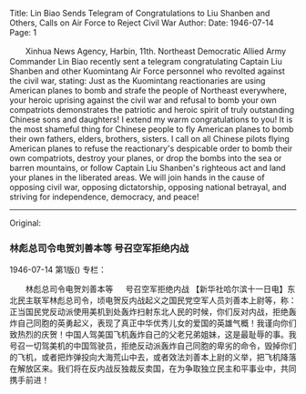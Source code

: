 Title: Lin Biao Sends Telegram of Congratulations to Liu Shanben and Others, Calls on Air Force to Reject Civil War
Author:
Date: 1946-07-14
Page: 1

　　Xinhua News Agency, Harbin, 11th. Northeast Democratic Allied Army Commander Lin Biao recently sent a telegram congratulating Captain Liu Shanben and other Kuomintang Air Force personnel who revolted against the civil war, stating: Just as the Kuomintang reactionaries are using American planes to bomb and strafe the people of Northeast everywhere, your heroic uprising against the civil war and refusal to bomb your own compatriots demonstrates the patriotic and heroic spirit of truly outstanding Chinese sons and daughters! I extend my warm congratulations to you! It is the most shameful thing for Chinese people to fly American planes to bomb their own fathers, elders, brothers, sisters. I call on all Chinese pilots flying American planes to refuse the reactionary's despicable order to bomb their own compatriots, destroy your planes, or drop the bombs into the sea or barren mountains, or follow Captain Liu Shanben's righteous act and land your planes in the liberated areas. We will join hands in the cause of opposing civil war, opposing dictatorship, opposing national betrayal, and striving for independence, democracy, and peace!



<hr /> 

Original: 


### 林彪总司令电贺刘善本等  号召空军拒绝内战

1946-07-14
第1版()
专栏：

　　林彪总司令电贺刘善本等
　  号召空军拒绝内战
    【新华社哈尔滨十一日电】东北民主联军林彪总司令，顷电贺反内战起义之国民党空军人员刘善本上尉等，称：正当国民党反动派使用美机到处轰炸扫射东北人民的时候，你们反对内战，拒绝轰炸自己同胞的英勇起义，表现了真正中华优秀儿女的爱国的英雄气概！我谨向你们致热烈的庆贺！中国人驾美国飞机轰炸自己的父老兄弟姐妹，这是最耻辱的事。我号召一切驾美机的中国驾驶员，拒绝反动派轰炸自己同胞的卑劣的命令，毁掉你们的飞机，或者把炸弹投向大海荒山中去，或者效法刘善本上尉的义举，把飞机降落在解放区来。我们将在反内战反独裁反卖国，在为争取独立民主和平事业中，共同携手前进！
